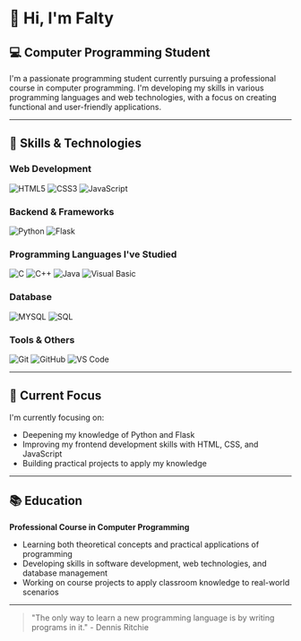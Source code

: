 # 👋 Hi, I'm Falty

## 💻 Computer Programming Student

I'm a passionate programming student currently pursuing a professional course in computer programming. I'm developing my skills in various programming languages and web technologies, with a focus on creating functional and user-friendly applications.

---

## 🚀 Skills & Technologies

### Web Development
![HTML5](https://img.shields.io/badge/HTML5-E34F26?style=for-the-badge&logo=html5&logoColor=white)
![CSS3](https://img.shields.io/badge/CSS3-1572B6?style=for-the-badge&logo=css3&logoColor=white)
![JavaScript](https://img.shields.io/badge/JavaScript-F7DF1E?style=for-the-badge&logo=javascript&logoColor=black)

### Backend & Frameworks
![Python](https://img.shields.io/badge/Python-3776AB?style=for-the-badge&logo=python&logoColor=white)
![Flask](https://img.shields.io/badge/Flask-000000?style=for-the-badge&logo=flask&logoColor=white)

### Programming Languages I've Studied
![C](https://img.shields.io/badge/C-00599C?style=for-the-badge&logo=c&logoColor=white)
![C++](https://img.shields.io/badge/C++-00599C?style=for-the-badge&logo=c%2B%2B&logoColor=white)
![Java](https://img.shields.io/badge/Java-ED8B00?style=for-the-badge&logo=java&logoColor=white)
![Visual Basic](https://img.shields.io/badge/Visual_Basic-512BD4?style=for-the-badge&logo=microsoft&logoColor=white)

### Database
![MYSQL](https://img.shields.io/badge/MySQL-00000F?style=for-the-badge&logo=mysql&logoColor=white)
![SQL](https://img.shields.io/badge/SQL-4479A1?style=for-the-badge&logo=mysql&logoColor=white)

### Tools & Others
![Git](https://img.shields.io/badge/Git-F05032?style=for-the-badge&logo=git&logoColor=white)
![GitHub](https://img.shields.io/badge/GitHub-181717?style=for-the-badge&logo=github&logoColor=white)
![VS Code](https://img.shields.io/badge/VS_Code-007ACC?style=for-the-badge&logo=visual-studio-code&logoColor=white)

---

## 🌱 Current Focus

I'm currently focusing on:

- Deepening my knowledge of Python and Flask
- Improving my frontend development skills with HTML, CSS, and JavaScript
- Building practical projects to apply my knowledge

---

## 📚 Education

**Professional Course in Computer Programming**
- Learning both theoretical concepts and practical applications of programming
- Developing skills in software development, web technologies, and database management
- Working on course projects to apply classroom knowledge to real-world scenarios

---

> "The only way to learn a new programming language is by writing programs in it." - Dennis Ritchie

